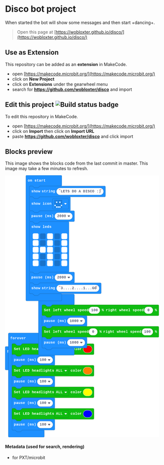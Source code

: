 # Disco bot project

When started the bot will show some messages and then start +dancing+.


> Open this page at [https://wobloxter.github.io/disco/](https://wobloxter.github.io/disco/)

## Use as Extension

This repository can be added as an **extension** in MakeCode.

* open [https://makecode.microbit.org/](https://makecode.microbit.org/)
* click on **New Project**
* click on **Extensions** under the gearwheel menu
* search for **https://github.com/wobloxter/disco** and import

## Edit this project ![Build status badge](https://github.com/wobloxter/disco/workflows/MakeCode/badge.svg)

To edit this repository in MakeCode.

* open [https://makecode.microbit.org/](https://makecode.microbit.org/)
* click on **Import** then click on **Import URL**
* paste **https://github.com/wobloxter/disco** and click import

## Blocks preview

This image shows the blocks code from the last commit in master.
This image may take a few minutes to refresh.

![A rendered view of the blocks](https://github.com/wobloxter/disco/raw/master/.github/makecode/blocks.png)

#### Metadata (used for search, rendering)

* for PXT/microbit
<script src="https://makecode.com/gh-pages-embed.js"></script><script>makeCodeRender("{{ site.makecode.home_url }}", "{{ site.github.owner_name }}/{{ site.github.repository_name }}");</script>
